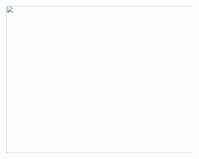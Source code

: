 <div align="center">
	<br>
	<a href="https://github.com/mariyaas/mariyaas/blame/master/assets/header.svg">
		<img src="header.svg" width="800" height="400">
	</a>
	<br>
</div>


<!--
**mariyaas/mariyaas** is a ✨ _special_ ✨ repository because its `README.md` (this file) appears on your GitHub profile.

Here are some ideas to get you started:

- 🔭 I’m currently working on ...
- 🌱 I’m currently learning ...
- 👯 I’m looking to collaborate on ...
- 🤔 I’m looking for help with ...
- 💬 Ask me about ...
- 📫 How to reach me: ...
- 😄 Pronouns: ...
- ⚡ Fun fact: ...
-->
